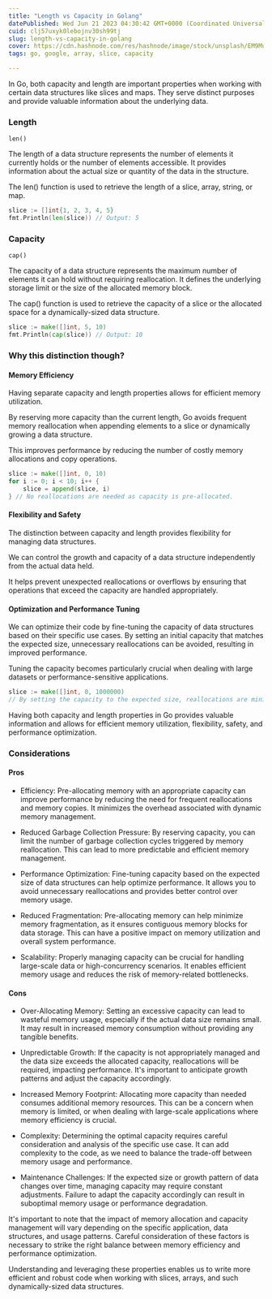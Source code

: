 ```yaml
---
title: "Length vs Capacity in Golang"
datePublished: Wed Jun 21 2023 04:30:42 GMT+0000 (Coordinated Universal Time)
cuid: clj57uxyk0lebojnv30sh99tj
slug: length-vs-capacity-in-golang
cover: https://cdn.hashnode.com/res/hashnode/image/stock/unsplash/EM9Mu_uLUj4/upload/f71d8f4be6c4e8ddca52dd8b8475ca01.jpeg
tags: go, google, array, slice, capacity

---
```


In Go, both capacity and length are important properties when working with certain data structures like slices and maps. They serve distinct purposes and provide valuable information about the underlying data.

### Length

`len()`

The length of a data structure represents the number of elements it currently holds or the number of elements accessible. It provides information about the actual size or quantity of the data in the structure.

The len() function is used to retrieve the length of a slice, array, string, or map.

```go
slice := []int{1, 2, 3, 4, 5} 
fmt.Println(len(slice)) // Output: 5
```

### Capacity

`cap()`

The capacity of a data structure represents the maximum number of elements it can hold without requiring reallocation. It defines the underlying storage limit or the size of the allocated memory block.

The cap() function is used to retrieve the capacity of a slice or the allocated space for a dynamically-sized data structure.

```go
slice := make([]int, 5, 10) 
fmt.Println(cap(slice)) // Output: 10
```

### Why this distinction though?

#### Memory Efficiency

Having separate capacity and length properties allows for efficient memory utilization.

By reserving more capacity than the current length, Go avoids frequent memory reallocation when appending elements to a slice or dynamically growing a data structure.

This improves performance by reducing the number of costly memory allocations and copy operations.

```go
slice := make([]int, 0, 10) 
for i := 0; i < 10; i++ { 
    slice = append(slice, i) 
} // No reallocations are needed as capacity is pre-allocated.
```

#### Flexibility and Safety

The distinction between capacity and length provides flexibility for managing data structures.

We can control the growth and capacity of a data structure independently from the actual data held.

It helps prevent unexpected reallocations or overflows by ensuring that operations that exceed the capacity are handled appropriately.

#### Optimization and Performance Tuning

We can optimize their code by fine-tuning the capacity of data structures based on their specific use cases. By setting an initial capacity that matches the expected size, unnecessary reallocations can be avoided, resulting in improved performance.

Tuning the capacity becomes particularly crucial when dealing with large datasets or performance-sensitive applications.

```go
slice := make([]int, 0, 1000000) 
// By setting the capacity to the expected size, reallocations are minimized.
```

Having both capacity and length properties in Go provides valuable information and allows for efficient memory utilization, flexibility, safety, and performance optimization.

### Considerations

#### Pros

* Efficiency: Pre-allocating memory with an appropriate capacity can improve performance by reducing the need for frequent reallocations and memory copies. It minimizes the overhead associated with dynamic memory management.
    
* Reduced Garbage Collection Pressure: By reserving capacity, you can limit the number of garbage collection cycles triggered by memory reallocation. This can lead to more predictable and efficient memory management.
    
* Performance Optimization: Fine-tuning capacity based on the expected size of data structures can help optimize performance. It allows you to avoid unnecessary reallocations and provides better control over memory usage.
    
* Reduced Fragmentation: Pre-allocating memory can help minimize memory fragmentation, as it ensures contiguous memory blocks for data storage. This can have a positive impact on memory utilization and overall system performance.
    
* Scalability: Properly managing capacity can be crucial for handling large-scale data or high-concurrency scenarios. It enables efficient memory usage and reduces the risk of memory-related bottlenecks.
    

#### Cons

* Over-Allocating Memory: Setting an excessive capacity can lead to wasteful memory usage, especially if the actual data size remains small. It may result in increased memory consumption without providing any tangible benefits.
    
* Unpredictable Growth: If the capacity is not appropriately managed and the data size exceeds the allocated capacity, reallocations will be required, impacting performance. It's important to anticipate growth patterns and adjust the capacity accordingly.
    
* Increased Memory Footprint: Allocating more capacity than needed consumes additional memory resources. This can be a concern when memory is limited, or when dealing with large-scale applications where memory efficiency is crucial.
    
* Complexity: Determining the optimal capacity requires careful consideration and analysis of the specific use case. It can add complexity to the code, as we need to balance the trade-off between memory usage and performance.
    
* Maintenance Challenges: If the expected size or growth pattern of data changes over time, managing capacity may require constant adjustments. Failure to adapt the capacity accordingly can result in suboptimal memory usage or performance degradation.
    

It's important to note that the impact of memory allocation and capacity management will vary depending on the specific application, data structures, and usage patterns. Careful consideration of these factors is necessary to strike the right balance between memory efficiency and performance optimization.

Understanding and leveraging these properties enables us to write more efficient and robust code when working with slices, arrays, and such dynamically-sized data structures.